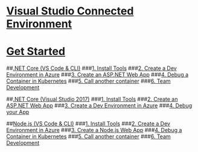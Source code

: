 # [Visual Studio Connected Environment](visual-studio-connected-environment.md)

# [Get Started](get-started.md)
##[.NET Core (VS Code & CLI)](get-started-netcore-01.md)
###[1. Install Tools](get-started-netcore-01.md)
###[2. Create a Dev Environment in Azure](get-started-netcore-02.md)
###[3. Create an ASP.NET Web App](get-started-netcore-03.md)
###[4. Debug a Container in Kubernetes](get-started-netcore-04.md)
###[5. Call another container](get-started-netcore-05.md)
###[6. Team Development](get-started-netcore-06.md)

##[.NET Core (Visual Studio 2017)](get-started-netcore-visualstudio-01.md)
###[1. Install Tools](get-started-netcore-visualstudio-01.md)
###[2. Create an ASP.NET Web App](get-started-netcore-visualstudio-02.md)
###[3. Create a Dev Environment in Azure](get-started-netcore-visualstudio-03.md)
###[4. Debug your App](get-started-netcore-visualstudio-04.md)

##[Node.js (VS Code & CLI)](get-started-nodejs-01.md)
###[1. Install Tools](get-started-nodejs-01.md)
###[2. Create a Dev Environment in Azure](get-started-nodejs-02.md)
###[3. Create a Node.js Web App](get-started-nodejs-03.md)
###[4. Debug a Container in Kubernetes](get-started-nodejs-04.md)
###[5. Call another container](get-started-nodejs-05.md)
###[6. Team Development](get-started-nodejs-06.md)


